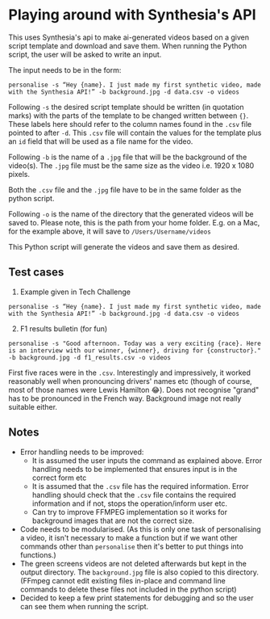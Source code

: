 # Playing around with Synthesia's API 

This uses Synthesia's api to make  ai-generated videos based on a given script template and download and save them. 
When running the Python script, the user will be asked to write an input. 

The input needs to be in the form:

```
personalise -s “Hey {name}. I just made my first synthetic video, made with the Synthesia API!” -b background.jpg -d data.csv -o videos
```
Following ```-s``` the desired script template should be written (in quotation marks) with the parts of the template to be changed written between ```{}```. These labels here should refer to the column names found in the ```.csv``` file pointed to after ```-d```. This ```.csv``` file will contain the values for the template plus an ```id``` field that will be used as a file name for the video.

Following ```-b``` is the name of a ```.jpg``` file that will be the background of the video(s). The ```.jpg``` file must be the same size as the video i.e. 1920 x 1080 pixels. 

Both the ```.csv``` file and the ```.jpg``` file have to be in the same folder as the python script.

Following ```-o``` is the name of the directory that the generated videos will be saved to. Please note, this is the path from your home folder. E.g. on a Mac, for the example above, it will save to ```/Users/Username/videos```

This Python script will generate the videos and save them as desired. 

## Test cases
1) Example given in Tech Challenge 
```
personalise -s “Hey {name}. I just made my first synthetic video, made with the Synthesia API!” -b background.jpg -d data.csv -o videos
``` 

2) F1 results bulletin (for fun)

```
personalise -s "Good afternoon. Today was a very exciting {race}. Here is an interview with our winner, {winner}, driving for {constructor}." -b background.jpg -d f1_results.csv -o videos
``` 
First five races were in the ```.csv```. Interestingly and impressively, it worked reasonably well when pronouncing drivers' names etc (though of course, most of those names were Lewis Hamilton 😂). Does not recognise "grand" has to be pronounced in the French way. Background image not really suitable either.   


## Notes

* Error handling needs to be improved:
    * It is assumed the user inputs the command as explained above. Error handling needs to be implemented that ensures input is in the correct form etc
    * It is assumed that the ```.csv``` file has the required information. Error handling should check that the ```.csv``` file contains the required information and if not, stops the operation/inform user etc.
    * Can try to improve FFMPEG implementation so it works for background images that are not the correct size.
* Code needs to be modularised. (As this is only one task of personalising a video, it isn't necessary to make a function but if we want other commands other than ```personalise``` then it's better to put things into functions.)
* The green screens videos are not deleted afterwards but kept in the  output directory. The ```background.jpg``` file is also copied to this directory. (FFmpeg cannot edit existing files in-place and command line commands to delete these files not included in the python script) 
* Decided to keep a few print statements for debugging and so the user can see them when running the script. 

    


